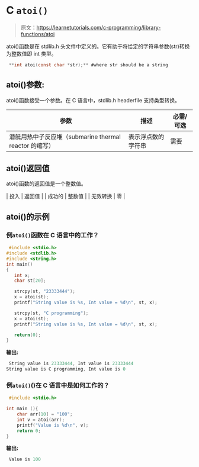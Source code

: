 # C `atoi()`

> 原文：<https://learnetutorials.com/c-programming/library-functions/atoi>

atoi()函数是在 stdlib.h 头文件中定义的。它有助于将给定的字符串参数(str)转换为整数值即 int 类型。

```c
 **int atoi(const char *str);** #where str should be a string 

```

## atoi()参数:

atoi()函数接受一个参数。在 C 语言中，stdlib.h headerfile 支持类型转换。

| 参数 | 描述 | 必需/可选 |
| --- | --- | --- |
| 潜艇用热中子反应堆（submarine thermal reactor 的缩写） | 表示浮点数的字符串 | 需要 |

## atoi()返回值

atoi()函数的返回值是一个整数值。

| 投入 | 返回值 |
| 成功的 | 整数值 |
| 无效转换 | 零 |

## atoi()的示例

### 例`atoi()`函数在 C 语言中的工作？

```c
 #include <stdio.h>
#include <stdlib.h>
#include <string.h>
int main()
{
   int x;
   char st[20];

   strcpy(st, "23333444");
   x = atoi(st);
   printf("String value is %s, Int value = %d\n", st, x);

   strcpy(st, "C programming");
   x = atoi(st);
   printf("String value is %s, Int value = %d\n", st, x);

   return(0);
} 

```

**输出:**

```c
 String value is 23333444, Int value is 23333444
String value is C programming, Int value is 0 
```

### 例`atoi()`()在 C 语言中是如何工作的？

```c
 #include <stdio.h>

int main (){
    char arr[10] = "100";
    int v = atoi(arr);
    printf("Value is %d\n", v);
    return 0;
} 

```

**输出:**

```c
 Value is 100 
```